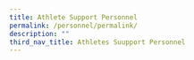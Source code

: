 ```yaml
---
title: Athlete Support Personnel
permalink: /personnel/permalink/
description: ""
third_nav_title: Athletes Suupport Personnel
---
```

